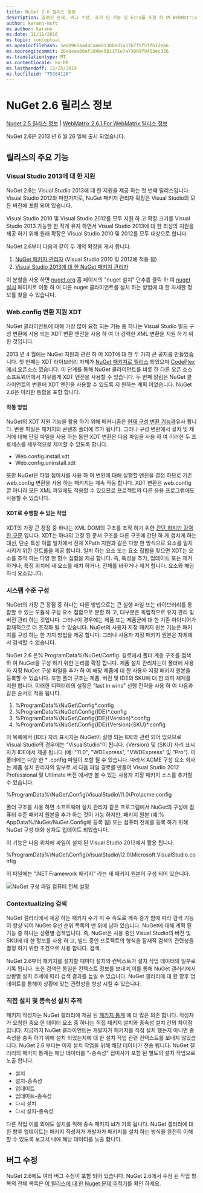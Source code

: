 ```yaml
---
title: NuGet 2.6 릴리스 정보
description: 알려진 문제, 버그 수정, 추가 된 기능 및 Ecrs를 포함 하 여 WebMatrix 용 NuGet 2.6.1에 대 한 릴리스 정보입니다.
author: karann-msft
ms.author: karann
ms.date: 11/11/2016
ms.topic: conceptual
ms.openlocfilehash: 5e80965aad4caa69130be31a37b7f5f5ffb12ea6
ms.sourcegitcommit: 26a8eae00af2d4be581171e7a73009f94534c336
ms.translationtype: MT
ms.contentlocale: ko-KR
ms.lasthandoff: 12/25/2019
ms.locfileid: "75384126"
---
```

# <a name="nuget-26-release-notes"></a>NuGet 2.6 릴리스 정보

[Nuget 2.5 릴리스 정보](../release-notes/nuget-2.5.md) | [WebMatrix 2.6.1 For WebMatrix 릴리스 정보](../release-notes/nuget-2.6.1-for-webmatrix.md)

NuGet 2.6은 2013 년 6 월 26 일에 출시 되었습니다.

## <a name="notable-features-in-the-release"></a>릴리스의 주요 기능

### <a name="support-for-visual-studio-2013"></a>Visual Studio 2013에 대 한 지원

NuGet 2.6는 Visual Studio 2013에 대 한 지원을 제공 하는 첫 번째 릴리스입니다. Visual Studio 2012와 마찬가지로, NuGet 패키지 관리자 확장은 Visual Studio의 모든 버전에 포함 되어 있습니다.

Visual Studio 2010 및 Visual Studio 2012를 모두 지원 하 고 확장 크기를 Visual Studio 2013 가능한 한 작게 유지 하면서 Visual Studio 2013에 대 한 최상의 지원을 제공 하기 위해 원래 확장은 Visual Studio 2010 및 2012를 모두 대상으로 합니다.

NuGet 2.6부터 다음과 같이 두 개의 확장을 게시 합니다.

1. [NuGet 패키지 관리자](https://marketplace.visualstudio.com/items?itemName=NuGetTeam.NuGetPackageManager) (Visual Studio 2010 및 2012에 적용 됨)
1. [Visual Studio 2013에 대 한 NuGet 패키지 관리자](https://marketplace.visualstudio.com/items?itemName=NuGetTeam.NuGetPackageManagerforVisualStudio2013)

이 분할을 사용 하면 [nuget.org](https://nuget.org) 홈 페이지의 "nuget 설치" 단추를 클릭 하 여 [nuget 설치](../install-nuget-client-tools.md) 페이지로 이동 하 여 다른 nuget 클라이언트를 설치 하는 방법에 대 한 자세한 정보를 찾을 수 있습니다.

<a name="xdt"></a>

### <a name="xdt-webconfig-transformation-support"></a>Web.config 변환 지원 XDT

NuGet 클라이언트에 대해 가장 많이 요청 되는 기능 중 하나는 Visual Studio 빌드 구성 변환에 사용 되는 XDT 변환 엔진을 사용 하 여 더 강력한 XML 변환을 지원 하기 위한 것입니다.

2013 년 4 월에는 NuGet 지원과 관련 하 여 XDT에 대 한 두 가지 큰 공지를 만들었습니다. 첫 번째는 XDT 라이브러리 자체가 [NuGet 패키지로 릴리스](https://nuget.org/packages/Microsoft.Web.Xdt) 되었으며 [CodePlex에서 오픈](http://xdt.codeplex.com/)소스 였습니다. 이 단계를 통해 NuGet 클라이언트를 비롯 한 다른 오픈 소스 소프트웨어에서 자유롭게 XDT 엔진을 사용할 수 있습니다. 두 번째 알림은 NuGet 클라이언트의 변환에 XDT 엔진을 사용할 수 있도록 지 원하는 계획 이었습니다. NuGet 2.6은 이러한 통합을 포함 합니다.

#### <a name="how-it-works"></a>작동 방법

NuGet의 XDT 지원 기능을 활용 하기 위해 메커니즘은 [현재 구성 변환 기능과](../create-packages/source-and-config-file-transformations.md)유사 합니다.
변환 파일은 패키지의 콘텐츠 폴더에 추가 됩니다. 그러나 구성 변환에서 설치 및 제거에 대해 단일 파일을 사용 하는 동안 XDT 변환은 다음 파일을 사용 하 여 이러한 두 프로세스를 세부적으로 제어할 수 있도록 합니다.

- Web.config.install.xdt
- Web.config.uninstall.xdt

또한 NuGet은 파일 접미사를 사용 하 여 변환에 대해 실행할 엔진을 결정 하므로 기존 web.config 변환을 사용 하는 패키지는 계속 작동 합니다. XDT 변환은 web.config 뿐 아니라 모든 XML 파일에도 적용할 수 있으므로 프로젝트의 다른 응용 프로그램에도 사용할 수 있습니다.

#### <a name="what-you-can-do-with-xdt"></a>XDT로 수행할 수 있는 작업

XDT의 가장 큰 장점 중 하나는 XML DOM의 구조를 조작 하기 위한 [간단 하지만 강력한 구문](https://docs.microsoft.com/previous-versions/aspnet/dd465326(v=vs.110)) 입니다. XDT는 하나의 고정 된 문서 구조를 다른 구조에 간단 하 게 겹치게 하는 대신, 단순 특성 이름 일치에서 전체 XPath 지원과 같은 다양 한 방식으로 요소를 일치 시키기 위한 컨트롤을 제공 합니다. 일치 하는 요소 또는 요소 집합을 찾으면 XDT는 요소를 조작 하는 다양 한 함수 집합을 제공 합니다. 즉, 특성을 추가, 업데이트 또는 제거 하거나, 특정 위치에 새 요소를 배치 하거나, 전체를 바꾸거나 제거 합니다. 요소와 해당 자식 요소입니다.

### <a name="machine-wide-configuration"></a>시스템 수준 구성

NuGet의 가장 큰 장점 중 하나는 다른 방법으로는 큰 실행 파일 또는 라이브러리를 통합할 수 있는 모듈식 구성 요소 집합으로 분할 하 고, 대부분은 독립적으로 유지 관리 및 버전 관리 하는 것입니다. 그러나이 경우에는 제품 또는 제품군에 대 한 기존 아이디어가 잠재적으로 더 조각화 될 수 있습니다.
NuGet의 사용자 지정 패키지 원본 기능은 패키지를 구성 하는 한 가지 방법을 제공 합니다. 그러나 사용자 지정 패키지 원본은 자체에서 검색할 수 없습니다.

NuGet 2.6 은% ProgramData%/NuGet/Config. 경로에서 폴더 계층 구조를 검색 하 여 NuGet을 구성 하기 위한 논리를 확장 합니다. 제품 설치 관리자는이 폴더에 사용자 지정 NuGet 구성 파일을 추가 하 여 해당 제품에 대 한 사용자 지정 패키지 원본을 등록할 수 있습니다. 또한 폴더 구조는 제품, 버전 및 IDE의 SKU에 대 한 의미 체계를 지원 합니다. 이러한 디렉터리의 설정은 "last in wins" 선행 전략을 사용 하 여 다음과 같은 순서로 적용 됩니다.

1. %ProgramData%\NuGet\Config\*.config
2. %ProgramData%\NuGet\Config\{IDE}\*.config
3. %ProgramData%\NuGet\Config\{IDE}\{Version}\*.config
4. %ProgramData%\NuGet\Config\{IDE}\{Version}\{SKU}\*.config

이 목록에서 {IDE} 자리 표시자는 NuGet이 실행 되는 IDE와 관련 되어 있으므로 Visual Studio의 경우에는 "VisualStudio"이 됩니다. {Version} 및 {SKU} 자리 표시 자가 IDE에서 제공 됩니다 (예: "11.0", "WDExpress", "VWDExpress" 및 "Pro"). 이 폴더에는 다양 한 * .config 파일이 포함 될 수 있습니다.
따라서 ACME 구성 요소 회사는 제품 설치 관리자의 일부로 서 다음 파일 경로를 만들어 Visual Studio 2012 Professional 및 Ultimate 버전 에서만 볼 수 있는 사용자 지정 패키지 소스를 추가할 수 있습니다.

%ProgramData%\NuGet\Config\VisualStudio\11.0\Pro\acme.config

폴더 구조를 사용 하면 소프트웨어 설치 관리자 같은 프로그램에서 NuGet의 구성에 컴퓨터 수준 패키지 원본을 추가 하는 것이 가능 하지만, 패키지 원본 (예:% AppData%/NuGet/NuGet.Config에 등록 됨) 또는 컴퓨터 전체를 등록 하기 위해 NuGet 구성 대화 상자도 업데이트 되었습니다.

이 기능은 다음 위치에 파일이 설치 된 Visual Studio 2013에서 활용 됩니다.

%ProgramData%\NuGet\Config\VisualStudio\12.0\Microsoft.VisualStudio.config

이 파일에는 ".NET Framework 패키지" 라는 새 패키지 원본이 구성 되어 있습니다.

![NuGet 구성 파일 컴퓨터 전체 설정](./media/NuGet-Config-File-Machine-Wide.png)

### <a name="contextualizing-search"></a>Contextualizing 검색

NuGet 갤러리에서 제공 하는 패키지 수가 지 수 속도로 계속 증가 함에 따라 검색 기능이 향상 되어 NuGet 우선 순위 목록의 맨 위에 남아 있습니다. NuGet에 대해 계획 된 기능 중 하나는 상황별 검색입니다. 즉, NuGet은 사용 중인 Visual Studio의 버전 및 SKU에 대 한 정보를 사용 하 고, 빌드 중인 프로젝트의 형식을 잠재적 검색의 관련성을 결정 하기 위한 조건으로 사용 합니다. 검색.

NuGet 2.6부터 패키지를 설치할 때마다 설치의 컨텍스트가 설치 작업 데이터의 일부로 기록 됩니다.  또한 검색은 동일한 컨텍스트 정보를 보내며,이를 통해 NuGet 갤러리에서 상황별 설치 추세에 따라 검색 결과를 높일 수 있습니다.  NuGet 갤러리에 대 한 향후 업데이트를 통해이 상황에 맞는 관련성을 향상 시킬 수 있습니다.

### <a name="tracking-direct-installs-vs-dependency-installs"></a>직접 설치 및 종속성 설치 추적

패키지 작성자는 NuGet 갤러리에 제공 된 [패키지 통계](http://blog.nuget.org/20130226/Introducing-Package-Statistics.html) 에 더 많은 의존 합니다.  작성자가 요청한 중요 한 데이터 요소 중 하나는 직접 패키지 설치와 종속성 설치 간의 차이점입니다.  지금까지 NuGet 클라이언트는 개발자가 패키지를 직접 설치 했는지 아니면 종속성을 충족 하기 위해 설치 되었는지에 대 한 설치 작업 관련 컨텍스트를 보내지 않았습니다.
NuGet 2.6 부터는 이제 설치 작업을 위해 해당 데이터가 전송 됩니다.  NuGet 갤러리의 패키지 통계는 해당 데이터를 "-종속성" 접미사가 포함 된 별도의 설치 작업으로 노출 합니다.

* 설치
* 설치-종속성
* 업데이트
* 업데이트-종속성
* 다시 설치
* 다시 설치-종속성

다른 작업 이름 외에도 설치를 위해 종속 패키지 id가 기록 됩니다.  NuGet 갤러리에 대 한 향후 업데이트는 패키지 작성자가 개발자가 패키지를 설치 하는 방식을 완전히 이해할 수 있도록 보고서 내에 해당 데이터를 노출 합니다.

## <a name="bug-fixes"></a>버그 수정

NuGet 2.6에도 여러 버그 수정이 포함 되어 있습니다. NuGet 2.6에서 수정 된 작업 항목의 전체 목록은 [이 릴리스에 대 한 Nuget 문제 추적기](https://nuget.codeplex.com/workitem/list/advanced?keyword=&status=Closed&type=All&priority=All&release=NuGet%202.6&assignedTo=All&component=All&sortField=LastUpdatedDate&sortDirection=Descending&page=0&reasonClosed=All)를 확인 하세요.